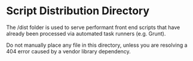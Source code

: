 # Script Distribution Directory

The /dist folder is used to serve performant front end scripts that have already been processed via automated task runners (e.g. Grunt). 

Do not manually place any file in this directory, unless you are resolving a 404 error caused by a vendor library dependency.